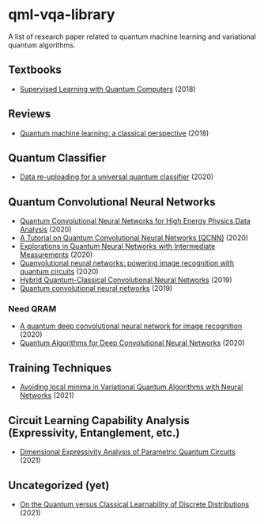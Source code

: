 # qml-vqa-library
A list of research paper related to quantum machine learning and variational quantum algorithms.

## Textbooks
- [Supervised Learning with Quantum Computers](https://www.springer.com/gp/book/9783319964232) (2018)

## Reviews
- [Quantum machine learning: a classical perspective](https://doi.org/10.3929/ethz-b-000240892) (2018)

## Quantum Classifier
- [Data re-uploading for a universal quantum classifier](https://quantum-journal.org/papers/q-2020-02-06-226/) (2020)

## Quantum Convolutional Neural Networks
- [Quantum Convolutional Neural Networks for High Energy Physics Data Analysis](https://arxiv.org/abs/2012.12177) (2020)
- [A Tutorial on Quantum Convolutional Neural Networks (QCNN)](https://arxiv.org/abs/2009.09423) (2020)
- [Explorations in Quantum Neural Networks with Intermediate Measurements](https://www.esann.org/sites/default/files/proceedings/2020/ES2020-197.pdf) (2020)
- [Quanvolutional neural networks: powering image recognition with quantum circuits](https://link.springer.com/article/10.1007/s42484-020-00012-y) (2020)
- [Hybrid Quantum-Classical Convolutional Neural Networks](https://arxiv.org/abs/1911.02998) (2019)
- [Quantum convolutional neural networks](https://www.nature.com/articles/s41567-019-0648-8) (2019)
### Need QRAM
- [A quantum deep convolutional neural network for image recognition](https://iopscience.iop.org/article/10.1088/2058-9565/ab9f93) (2020)
- [Quantum Algorithms for Deep Convolutional Neural Networks](https://iclr.cc/virtual_2020/poster_Hygab1rKDS.html) (2020)

## Training Techniques
- [Avoiding local minima in Variational Quantum Algorithms with Neural Networks](https://arxiv.org/abs/2104.02955) (2021)

## Circuit Learning Capability Analysis (Expressivity, Entanglement, etc.)
- [Dimensional Expressivity Analysis of Parametric Quantum Circuits](https://quantum-journal.org/papers/q-2021-03-29-422/) (2021)

## Uncategorized (yet)
- [On the Quantum versus Classical Learnability of Discrete Distributions](https://quantum-journal.org/papers/q-2021-03-23-417/) (2021)
